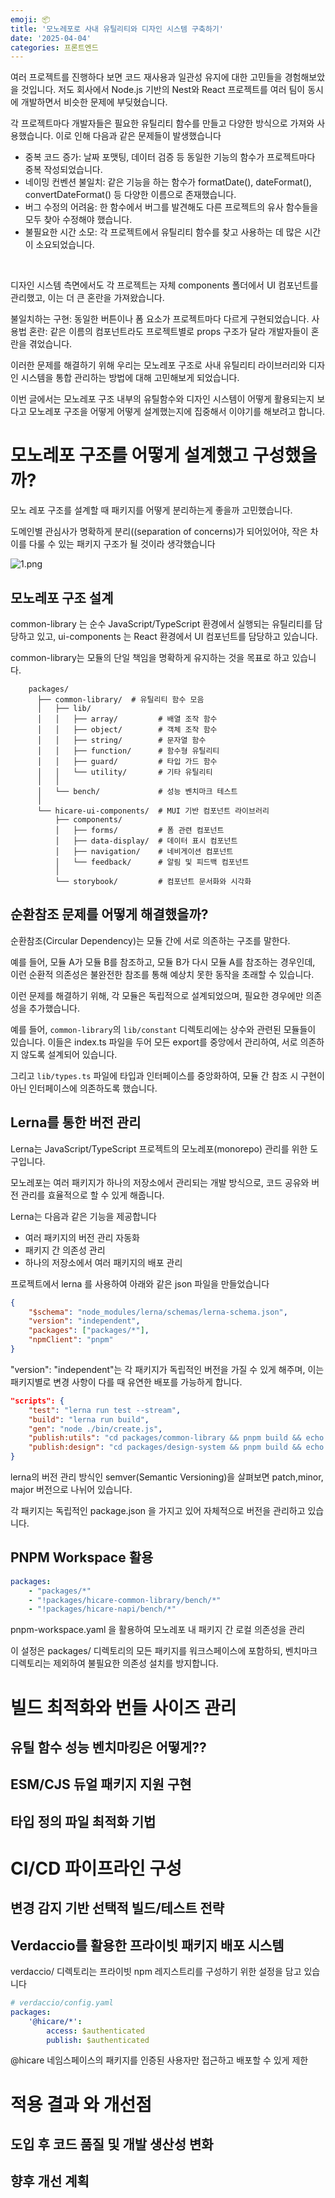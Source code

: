 ```yaml
---
emoji: 📦
title: '모노레포로 사내 유틸리티와 디자인 시스템 구축하기'
date: '2025-04-04'
categories: 프론트엔드
---
```


여러 프로젝트를 진행하다 보면 코드 재사용과 일관성 유지에 대한 고민들을 경험해보았을 것입니다. 저도 회사에서 Node.js 기반의 Nest와 React 프로젝트를 여러 팀이 동시에 개발하면서 비슷한 문제에 부딪혔습니다.

각 프로젝트마다 개발자들은 필요한 유틸리티 함수를 만들고 다양한 방식으로 가져와 사용했습니다. 이로 인해 다음과 같은 문제들이 발생했습니다

- 중복 코드 증가: 날짜 포맷팅, 데이터 검증 등 동일한 기능의 함수가 프로젝트마다 중복 작성되었습니다.
- 네이밍 컨벤션 불일치: 같은 기능을 하는 함수가 formatDate(), dateFormat(), convertDateFormat() 등 다양한 이름으로 존재했습니다.
- 버그 수정의 어려움: 한 함수에서 버그를 발견해도 다른 프로젝트의 유사 함수들을 모두 찾아 수정해야 했습니다.
- 불필요한 시간 소모: 각 프로젝트에서 유틸리티 함수를 찾고 사용하는 데 많은 시간이 소요되었습니다.

<br/>

디자인 시스템 측면에서도 각 프로젝트는 자체 components 폴더에서 UI 컴포넌트를 관리했고, 이는 더 큰 혼란을 가져왔습니다.

불일치하는 구현: 동일한 버튼이나 폼 요소가 프로젝트마다 다르게 구현되었습니다.
사용법 혼란: 같은 이름의 컴포넌트라도 프로젝트별로 props 구조가 달라 개발자들이 혼란을 겪었습니다.

이러한 문제를 해결하기 위해 우리는 모노레포 구조로 사내 유틸리티 라이브러리와 디자인 시스템을 통합 관리하는 방법에 대해 고민해보게 되었습니다.

이번 글에서는 모노레포 구조 내부의 유틸함수와 디자인 시스템이 어떻게 활용되는지 보다고 모노레포 구조을  어떻게 어떻게 설계했는지에 집중해서 이야기를 해보려고 합니다.

# 모노레포 구조를 어떻게 설계했고 구성했을까?

모노 레포 구조를 설계할 때 패키지를 어떻게 분리하는게 좋을까 고민했습니다. 

도메인별 관심사가 명확하게 분리((separation of concerns)가 되어있어야, 작은 차이를 다룰 수 있는 패키지 구조가 될 것이라 생각했습니다

![1.png](1.png)


## 모노레포 구조 설계

common-library 는  순수 JavaScript/TypeScript 환경에서 실행되는 유틸리티를 담당하고 있고, ui-components 는 React 환경에서 UI 컴포넌트를 담당하고 있습니다.

common-library는 모듈의 단일 책임을 명확하게 유지하는 것을 목표로 하고 있습니다. 

```markdow
    packages/
      ├── common-library/  # 유틸리티 함수 모음
      │   ├── lib/
      │   │   ├── array/         # 배열 조작 함수
      │   │   ├── object/        # 객체 조작 함수
      │   │   ├── string/        # 문자열 함수
      │   │   ├── function/      # 함수형 유틸리티
      │   │   ├── guard/         # 타입 가드 함수
      │   │   └── utility/       # 기타 유틸리티
      │   │
      │   └── bench/             # 성능 벤치마크 테스트
      │
      └── hicare-ui-components/  # MUI 기반 컴포넌트 라이브러리
          ├── components/
          │   ├── forms/         # 폼 관련 컴포넌트
          │   ├── data-display/  # 데이터 표시 컴포넌트
          │   ├── navigation/    # 네비게이션 컴포넌트
          │   └── feedback/      # 알림 및 피드백 컴포넌트
          │
          └── storybook/         # 컴포넌트 문서화와 시각화
```

## 순환참조 문제를 어떻게 해결했을까?

순환참조(Circular Dependency)는 모듈 간에 서로 의존하는 구조를 말한다. 

예를 들어, 모듈 A가 모듈 B를 참조하고, 모듈 B가 다시 모듈 A를 참조하는 경우인데, 이런 순환적 의존성은 불완전한 참조를 통해 예상치 못한 동작을 초래할 수 있습니다.

이런 문제를 해결하기 위해, 각 모듈은 독립적으로 설계되었으며, 필요한 경우에만 의존성을 추가했습니다.

예를 들어, `common-library`의 `lib/constant` 디렉토리에는 상수와 관련된 모듈들이 있습니다. 이들은 index.ts 파일을 두어 모든 export를 중앙에서 관리하여, 서로 의존하지 않도록 설계되어 있습니다.

그리고 `lib/types.ts` 파일에 타입과 인터페이스를 중앙화하여, 모듈 간 참조 시 구현이 아닌 인터페이스에 의존하도록 했습니다. 


## Lerna를 통한 버전 관리 

Lerna는 JavaScript/TypeScript 프로젝트의 모노레포(monorepo) 관리를 위한 도구입니다. 

모노레포는 여러 패키지가 하나의 저장소에서 관리되는 개발 방식으로, 코드 공유와 버전 관리를 효율적으로 할 수 있게 해줍니다.

Lerna는 다음과 같은 기능을 제공합니다

- 여러 패키지의 버전 관리 자동화
- 패키지 간 의존성 관리
- 하나의 저장소에서 여러 패키지의 배포 관리

프로젝트에서 lerna 를 사용하여 아래와 같은 json 파일을 만들었습니다

```json
{
    "$schema": "node_modules/lerna/schemas/lerna-schema.json",
    "version": "independent",
    "packages": ["packages/*"],
    "npmClient": "pnpm"
}
```

"version": "independent"는 각 패키지가 독립적인 버전을 가질 수 있게 해주며, 이는 패키지별로 변경 사항이 다를 때 유연한 배포를 가능하게 합니다.

```json
"scripts": {
    "test": "lerna run test --stream",
    "build": "lerna run build",
    "gen": "node ./bin/create.js",
    "publish:utils": "cd packages/common-library && pnpm build && echo '빌드완료 lerna publish patch || minor || major 를 입력하세요.'",
    "publish:design": "cd packages/design-system && pnpm build && echo '빌드완료 lerna publish patch || minor || major 를 입력하세요.'",
}
```

lerna의 버전 관리 방식인 semver(Semantic Versioning)을 살펴보면 patch,minor, major 버전으로 나뉘어 있습니다.

각 패키지는 독립적인 package.json 을 가지고 있어 자체적으로 버전을 관리하고 있습니다. 

## PNPM Workspace 활용

```yaml
packages:
    - "packages/*"
    - "!packages/hicare-common-library/bench/*"
    - "!packages/hicare-napi/bench/*"
```
pnpm-workspace.yaml 을 활용하여 모노레포 내 패키지 간 로컬 의존성을 관리

이 설정은 packages/ 디렉토리의 모든 패키지를 워크스페이스에 포함하되, 벤치마크 디렉토리는 제외하여 불필요한 의존성 설치를 방지합니다.

# 빌드 최적화와 번들 사이즈 관리

## 유틸 함수 성능 벤치마킹은 어떻게??
## ESM/CJS 듀얼 패키지 지원 구현
## 타입 정의 파일 최적화 기법


# CI/CD 파이프라인 구성

## 변경 감지 기반 선택적 빌드/테스트 전략

## Verdaccio를 활용한 프라이빗 패키지 배포 시스템

verdaccio/ 디렉토리는 프라이빗 npm 레지스트리를 구성하기 위한 설정을 담고 있습니다


```yaml
# verdaccio/config.yaml
packages:
    '@hicare/*':
        access: $authenticated
        publish: $authenticated
```

@hicare 네임스페이스의 패키지를 인증된 사용자만 접근하고 배포할 수 있게 제한


# 적용 결과 와 개선점

## 도입 후 코드 품질 및 개발 생산성 변화
## 향후 개선 계획

```toc

```

